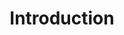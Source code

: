 ---
layout: default
title: Introduction
parent: Offline
grand_parent: Fetching Installer
nav_order: 1
---